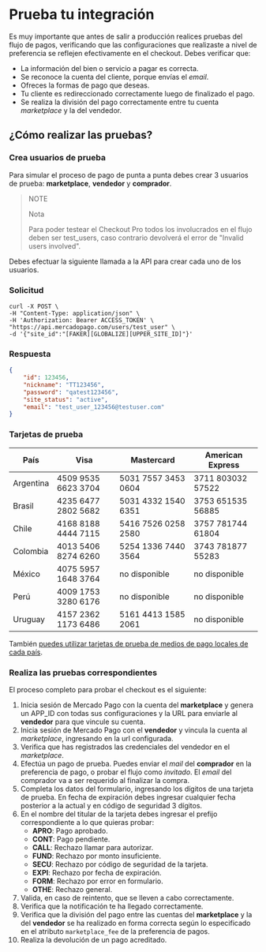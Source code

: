 # Prueba tu integración

Es muy importante que antes de salir a producción realices pruebas del flujo de pagos, verificando que las configuraciones que realizaste a nivel de preferencia se reflejen efectivamente en el checkout.
Debes verificar que:

+ La información del bien o servicio a pagar es correcta.
+ Se reconoce la cuenta del cliente, porque envías el _email_.
+ Ofreces la formas de pago que deseas.
+ Tu cliente es redireccionado correctamente luego de finalizado el pago.
+ Se realiza la división del pago correctamente entre tu cuenta _marketplace_  y la del vendedor.

## ¿Cómo realizar las pruebas?

### Crea usuarios de prueba

Para simular el proceso de pago de punta a punta debes crear 3 usuarios de prueba: **marketplace**, **vendedor** y **comprador**.

> NOTE
>
> Nota
>
> Para poder testear el Checkout Pro todos los involucrados en el flujo deben ser test_users, caso contrario devolverá el error de "Invalid users involved". 


Debes efectuar la siguiente llamada a la API para crear cada uno de los usuarios.

### Solicitud

```curl
curl -X POST \
-H "Content-Type: application/json" \
-H 'Authorization: Bearer ACCESS_TOKEN' \
"https://api.mercadopago.com/users/test_user" \
-d '{"site_id":"[FAKER][GLOBALIZE][UPPER_SITE_ID]"}'
```


### Respuesta

```json
{
    "id": 123456,
    "nickname": "TT123456",
    "password": "qatest123456",
    "site_status": "active",
    "email": "test_user_123456@testuser.com"
}
```

### Tarjetas de prueba

| País | Visa | Mastercard | American Express |
| --- | --- | --- | --- |
| Argentina | 4509 9535 6623 3704 | 5031 7557 3453 0604| 3711 803032 57522 |
| Brasil | 4235 6477 2802 5682 | 5031 4332 1540 6351 | 3753 651535 56885 |
| Chile | 4168 8188 4444 7115 | 5416 7526 0258 2580 | 3757 781744 61804 |
| Colombia | 4013 5406 8274 6260 | 5254 1336 7440 3564 | 3743 781877 55283 |
| México | 4075 5957 1648 3764 | no disponible | no disponible |
| Perú | 4009 1753 3280 6176 | no disponible | no disponible |
| Uruguay | 4157 2362 1173 6486 | 5161 4413 1585 2061 | no disponible |

También [puedes utilizar tarjetas de prueba de medios de pago locales de cada país](https://www.mercadopago[FAKER][URL][DOMAIN]/developers/es/guides/resources/localization/local-cards).


### Realiza las pruebas correspondientes

El proceso completo para probar el checkout es el siguiente:

1. Inicia sesión de Mercado Pago con la cuenta del **marketplace** y genera un APP\_ID con todas sus configuraciones y la URL para enviarle al **vendedor** para que vincule su cuenta.
2. Inicia sesión de Mercado Pago con el **vendedor** y vincula la cuenta al _marketplace_, ingresando en la url configurada.
3. Verifica que has registrados las credenciales del vendedor en el _marketplace_.
3. Efectúa un pago de prueba. Puedes enviar el _mail_ del **comprador** en la preferencia de pago, o probar el flujo como *invitado*. El _email_ del comprador va a ser requerido al finalizar la compra.
4. Completa los datos del formulario, ingresando los dígitos de una tarjeta de prueba. En fecha de expiración debes ingresar cualquier fecha posterior a la actual y en código de seguridad 3 dígitos.
5. En el nombre del titular de la tarjeta debes ingresar el prefijo correspondiente a lo que quieras probar:  
    * **APRO**: Pago aprobado.  
    * **CONT**: Pago pendiente.  
    * **CALL**: Rechazo llamar para autorizar.  
    * **FUND**: Rechazo por monto insuficiente.  
    * **SECU**: Rechazo por código de seguridad de la tarjeta.  
    * **EXPI**: Rechazo por fecha de expiración.
    * **FORM**: Rechazo por error en formulario.  
    * **OTHE**: Rechazo general.
6. Valida, en caso de reintento, que se lleven a cabo correctamente.
7. Verifica que la notificación te ha llegado correctamente.
8. Verifica que la división del pago entre las cuentas del **marketplace** y la del **vendedor** se ha realizado en forma correcta según lo especificado en el atributo `marketplace_fee` de la preferencia de pagos.
8. Realiza la devolución de un pago acreditado.
